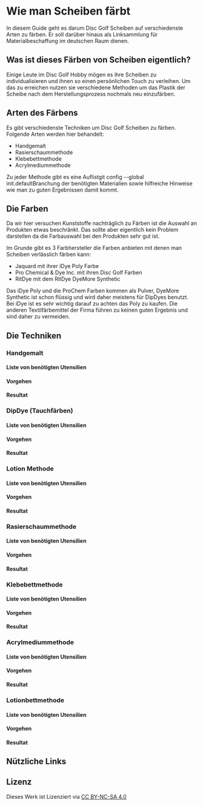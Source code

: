 # Wie man Scheiben färbt
In diesem Guide geht es darum Disc Golf Scheiben auf verschiedenste Arten zu färben. Er soll darüber hinaus als Linksammlung für Materialbeschaffung im deutschen Raum dienen.

## Was ist dieses Färben von Scheiben eigentlich?
Einige Leute im Disc Golf Hobby mögen es ihre Scheiben zu individualisieren und ihnen so einen persönlichen Touch zu verleihen. Um das zu erreichen nutzen sie verschiedene Methoden um das Plastik der Scheibe nach dem Herstellungsprozess nochmals neu einzufärben. 

## Arten des Färbens
Es gibt verschiedenste Techniken um Disc Golf Scheiben zu färben. Folgende Arten werden hier behandelt:

- Handgemalt
- Rasierschaummethode
- Klebebettmethode
- Acrylmediummethode

Zu jeder Methode gibt es eine Auflistgit config --global init.defaultBranchung der benötigten Materialien sowie hilfreiche Hinweise wie man zu guten Ergebnissen damit kommt.

## Die Farben
Da wir hier versuchen Kunststoffe nachträglich zu Färben ist die Auswahl an Produkten etwas beschränkt. Das sollte aber eigentlich kein Problem darstellen da die Farbauswahl bei den Produkten sehr gut ist.

Im Grunde gibt es 3 Farbhersteller die Farben anbieten mit denen man Scheiben verlässlich färben kann:
- Jaquard mit ihrer iDye Poly Farbe
- Pro Chemical & Dye Inc. mit ihren Disc Golf Farben
- RitDye mit dem RitDye DyeMore Synthetic

Das iDye Poly und die ProChem Farben kommen als Pulver, DyeMore Synthetic ist schon flüssig und wird daher meistens für DipDyes benutzt. Bei iDye ist es sehr wichtig darauf zu achten das Poly zu kaufen. Die anderen Textilfärbemittel der Firma führen zu keinen guten Ergebnis und sind daher zu vermeiden.

## Die Techniken
### Handgemalt
#### Liste von benötigten Utensilien 
#### Vorgehen
#### Resultat


### DipDye (Tauchfärben)
#### Liste von benötigten Utensilien 
#### Vorgehen
#### Resultat

### Lotion Methode
#### Liste von benötigten Utensilien 
#### Vorgehen
#### Resultat

### Rasierschaummethode
#### Liste von benötigten Utensilien 
#### Vorgehen
#### Resultat

### Klebebettmethode
#### Liste von benötigten Utensilien 
#### Vorgehen
#### Resultat

### Acrylmediummethode
#### Liste von benötigten Utensilien 
#### Vorgehen
#### Resultat

### Lotionbettmethode
#### Liste von benötigten Utensilien 
#### Vorgehen
#### Resultat

## Nützliche Links

## Lizenz
Dieses Werk ist Lizenziert via [CC BY-NC-SA 4.0](https://creativecommons.org/licenses/by-nc-sa/4.0/)
